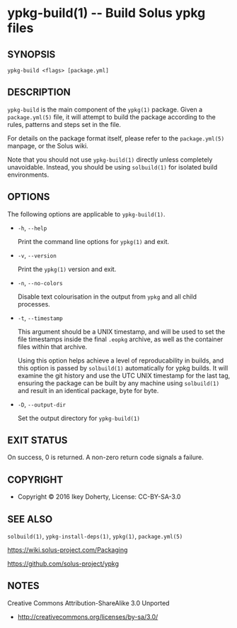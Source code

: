 ypkg-build(1) -- Build Solus ypkg files
=======================================


## SYNOPSIS

`ypkg-build <flags> [package.yml]`


## DESCRIPTION

`ypkg-build` is the main component of the `ypkg(1)` package. Given a `package.yml(5)`
file, it will attempt to build the package according to the rules, patterns and
steps set in the file.

For details on the package format itself, please refer to the `package.yml(5)`
manpage, or the Solus wiki.

Note that you should not use `ypkg-build(1)` directly unless completely unavoidable.
Instead, you should be using `solbuild(1)` for isolated build environments.

## OPTIONS

The following options are applicable to `ypkg-build(1)`.

 * `-h`, `--help`

   Print the command line options for `ypkg(1)` and exit.

 * `-v`, `--version`

   Print the `ypkg(1)` version and exit.

 * `-n`, `--no-colors`

   Disable text colourisation in the output from `ypkg` and all child
   processes.

 * `-t`, `--timestamp`

   This argument should be a UNIX timestamp, and will be used to set the file
   timestamps inside the final `.eopkg` archive, as well as the container files
   within that archive.

   Using this option helps achieve a level of reproducability in builds, and
   this option is passed by `solbuild(1)` automatically for ypkg builds. It
   will examine the git history and use the UTC UNIX timestamp for the last
   tag, ensuring the package can be built by any machine using `solbuild(1)`
   and result in an identical package, byte for byte.

 * `-D`, `--output-dir`

   Set the output directory for `ypkg-build(1)`


## EXIT STATUS

On success, 0 is returned. A non-zero return code signals a failure.


## COPYRIGHT

 * Copyright © 2016 Ikey Doherty, License: CC-BY-SA-3.0


## SEE ALSO

`solbuild(1)`, `ypkg-install-deps(1)`, `ypkg(1)`, `package.yml(5)`

https://wiki.solus-project.com/Packaging

https://github.com/solus-project/ypkg


## NOTES

Creative Commons Attribution-ShareAlike 3.0 Unported

 * http://creativecommons.org/licenses/by-sa/3.0/
